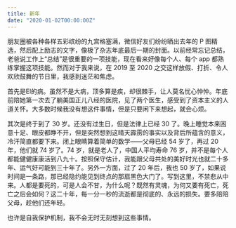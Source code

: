 ```yaml
---
title: 新年
date: "2020-01-02T00:00:00Z"
---
```


朋友圈被各种各样五彩缤纷的九宫格塞满，微信好友们纷纷晒出去年的 P 图精选，然后配上励志的文字，像极了杂志年底最后一期的封面。以前经常忘记总结，老爸说工作上“总结”是很重要的一项技能，现在看来好像每个人、每个 app 都熟练掌握这项技能。然而对于我来说，在 2019 至 2020 之交这样放假、打折、令人欢欣鼓舞的节日里，我感到迷茫和焦虑。

首先是El的病。虽然不是大病，顶多算是疾，却很棘手，让人莫名忧心忡忡。年底前陪她第一次去了躺美国正儿八经的医院，见了两个医生，感受到了资本主义的人道关怀。大多数时候我没有想这件事情，但是只要闲下来想起，就会心烦。

其次是终于到了 30 岁。还没有过生日，但是法律上已经 30 了。晚上睡觉本来困意十足、眼皮都睁不开，但是突然想到这晴天霹雳的事实以及背后所蕴含的意义，冷汗简直都要下来。闭上眼睛算着简单的数学——父母已经 54 岁了，再过 20 年，他们就 74 岁了。74 岁，就是老人了，中国人平均寿命 76 岁，并不是每个人都能健健康康活到八九十。按照保守估计，我能跟父母共处的美好时光也就二十多年、运气好可能到三十年了。另外一方面，过了 20 年后，我也 50 岁了，如果说时间是一条路，那已经隐约能见到终点的那扇黑色大门了。写到这里，不禁悲从中来。人都是要死的，可是人会不甘，为什么呢？既然有灵魂，为何又要有死亡，死亡之后会如何？这二十年，每一分一秒的流逝都是彻底的、永远的损失。要多陪陪父母，趁他们还年轻。

也许是自我保护机制，我不会无时无刻想到这些事情。
